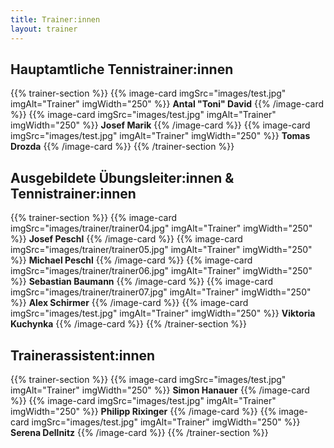 ```yaml
---
title: Trainer:innen
layout: trainer
---
```


## Hauptamtliche Tennistrainer:innen
{{% trainer-section %}}
{{% image-card imgSrc="images/test.jpg" imgAlt="Trainer" imgWidth="250" %}}
**Antal "Toni" David**
{{% /image-card %}}
{{% image-card imgSrc="images/test.jpg" imgAlt="Trainer" imgWidth="250" %}}
**Josef Marik**
{{% /image-card %}}
{{% image-card imgSrc="images/test.jpg" imgAlt="Trainer" imgWidth="250" %}}
**Tomas Drozda**
{{% /image-card %}}
{{% /trainer-section %}}

## Ausgebildete Übungsleiter:innen & Tennistrainer:innen
{{% trainer-section %}}
{{% image-card imgSrc="images/trainer/trainer04.jpg" imgAlt="Trainer" imgWidth="250" %}}
**Josef Peschl**
{{% /image-card %}}
{{% image-card imgSrc="images/trainer/trainer05.jpg" imgAlt="Trainer" imgWidth="250" %}}
**Michael Peschl**
{{% /image-card %}}
{{% image-card imgSrc="images/trainer/trainer06.jpg" imgAlt="Trainer" imgWidth="250" %}}
**Sebastian Baumann**
{{% /image-card %}}
{{% image-card imgSrc="images/trainer/trainer07.jpg" imgAlt="Trainer" imgWidth="250" %}}
**Alex Schirmer**
{{% /image-card %}}
{{% image-card imgSrc="images/test.jpg" imgAlt="Trainer" imgWidth="250" %}}
**Viktoria Kuchynka**
{{% /image-card %}}
{{% /trainer-section %}}

## Trainerassistent:innen
{{% trainer-section %}}
{{% image-card imgSrc="images/test.jpg" imgAlt="Trainer" imgWidth="250" %}}
**Simon Hanauer**
{{% /image-card %}}
{{% image-card imgSrc="images/test.jpg" imgAlt="Trainer" imgWidth="250" %}}
**Philipp Rixinger**
{{% /image-card %}}
{{% image-card imgSrc="images/test.jpg" imgAlt="Trainer" imgWidth="250" %}}
**Serena Dellnitz**
{{% /image-card %}}
{{% /trainer-section %}}
